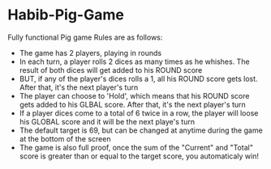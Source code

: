 # Habib-Pig-Game
Fully functional Pig game
Rules are as follows:

- The game has 2 players, playing in rounds
- In each turn, a player rolls 2 dices as many times as he whishes. The result of both dices will get added to his ROUND score
- BUT, if any of the player's dices rolls a 1, all his ROUND score gets lost. After that, it's the next player's turn
- The player can choose to 'Hold', which means that his ROUND score gets added to his GLBAL score. After that, it's the next player's turn
- If a player dices come to a total of 6 twice in a row, the player will loose his GLOBAL score and it will be the next playe's turn
- The default target is 69, but can be changed at anytime during the game at the bottom of the screen
- The game is also full proof, once the sum of the "Current" and "Total" score is greater than or equal to the target score, you automaticaly win!
